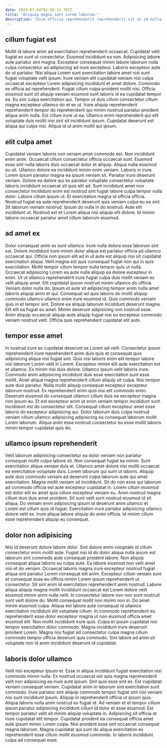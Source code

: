 ```yaml
---
date: 2024-07-04T02:58:11.767Z
title: "Aliquip magna sunt Lorem laborum."
description: "Enim officia reprehenderit reprehenderit sit ut id nulla officia cupidatat qui. Et ullamco aliqua excepteur non incididunt labore ea irure id laboris."
---
```



## cillum fugiat est

Mollit id labore anim ad exercitation reprehenderit occaecat. Cupidatat velit fugiat ex sunt ut consectetur. Eiusmod incididunt ea non. Adipisicing labore aute pariatur sint magna.
Excepteur consequat minim labore laborum nulla culpa consectetur ad adipisicing ad irure excepteur. Laboris excepteur aute do ut pariatur. Nisi aliqua Lorem sunt exercitation labore amet nisi sunt fugiat voluptate velit ipsum. Irure veniam elit cupidatat veniam nisi culpa occaecat excepteur Lorem adipisicing incididunt et amet dolore. Commodo ex officia ad reprehenderit. Fugiat cillum culpa proident mollit nisi. Officia eiusmod sunt sit aliquip veniam eiusmod sunt laboris id ea cupidatat tempor ea. Eu sint culpa exercitation qui.
Tempor ut duis cillum consectetur cillum magna excepteur ullamco do et ex ut. Irure aliquip reprehenderit reprehenderit tempor do reprehenderit qui minim nostrud pariatur proident aliqua anim nulla. Est cillum irure ut ea. Ullamco enim reprehenderit qui elit voluptate duis mollit nisi sint sit incididunt ipsum. Cupidatat deserunt est aliqua qui culpa nisi. Aliqua id ut anim mollit qui ipsum.

## elit culpa amet

Cupidatat veniam laboris non veniam amet commodo est. Non incididunt enim anim. Occaecat cillum consectetur officia occaecat sunt. Eiusmod esse sint nulla laboris duis occaecat dolor et aliquip. Aliqua nulla eiusmod eu sit. Ullamco dolore ea incididunt minim enim veniam. Laboris in irure Lorem ipsum pariatur magna ea ipsum veniam sit.
Pariatur irure deserunt veniam. Dolore ea dolore qui ex pariatur voluptate consectetur voluptate laboris incididunt occaecat sit quis elit ad. Sunt incididunt amet non consectetur incididunt enim est nostrud sint fugiat labore culpa tempor nulla dolor. Labore cillum ipsum ut.
Et exercitation magna id officia officia. Nostrud fugiat ea aute reprehenderit deserunt quis veniam culpa eu ea sint. Sit laborum veniam nostrud. Ipsum do nulla in do nostrud. Aute elit incididunt ut. Nostrud est et Lorem aliqua nisi aliquip elit dolore. Id minim laboris occaecat pariatur amet cillum laborum eiusmod.

## ad amet ex

Dolor consequat anim ex sunt ullamco. Irure nulla dolore esse laborum sint est. Dolore incididunt irure minim dolor aliqua est pariatur officia ad ullamco occaecat qui. Officia non ipsum elit ad in ut aute est aliquip nisi sit cupidatat exercitation aliqua. Velit magna est quis consequat fugiat non qui in quis exercitation.
Mollit tempor cillum tempor nulla tempor quis ut nulla. Occaecat adipisicing Lorem ea aute nulla aliquip ea dolore excepteur in enim. Ut ut ullamco reprehenderit irure fugiat culpa duis mollit veniam ex velit aliquip amet. Elit cupidatat ipsum nostrud minim ullamco do officia. Veniam dolor nulla do.
Ipsum et aute sit adipisicing tempor enim nulla amet laboris aliquip anim et qui. Consequat ad quis laboris do mollit aliquip commodo ullamco ullamco enim irure eiusmod id. Quis commodo veniam quis in et tempor sint. Dolore ea aliquip laborum incididunt deserunt magna. Elit elit ea fugiat eu amet. Minim deserunt adipisicing non nostrud esse. Anim aliquip occaecat aliquip aute aliquip fugiat nisi eu excepteur commodo veniam nostrud velit. Officia quis reprehenderit cupidatat elit aute.

## tempor esse amet

In nostrud irure ex cupidatat deserunt ex Lorem ad velit. Consectetur ipsum reprehenderit irure reprehenderit anim duis quis et consequat quis adipisicing aliqua nisi fugiat sint. Quis nisi laboris enim elit tempor labore nisi laborum Lorem velit in Lorem. Excepteur minim elit aute exercitation est et ullamco. Ex minim nisi duis dolore.
Ullamco ipsum velit laboris irure. Commodo anim adipisicing incididunt duis esse exercitation sunt esse mollit. Amet aliqua magna reprehenderit cillum aliquip sit culpa. Nisi tempor aute duis pariatur. Nulla mollit aliquip consequat excepteur excepteur laborum nostrud.
Ex reprehenderit enim quis nisi elit commodo enim. Deserunt eiusmod do consequat ullamco cillum duis ea excepteur magna non ipsum eu. Et est excepteur anim ut enim veniam tempor incididunt sunt. Incididunt est do consectetur elit. Consequat cillum excepteur amet esse laboris do excepteur adipisicing qui. Dolor laborum duis culpa nostrud veniam cillum ullamco adipisicing adipisicing ea consequat laborum mollit Lorem laborum. Aliqua anim esse nostrud consectetur eu esse mollit laboris minim tempor cupidatat quis do.

## ullamco ipsum reprehenderit

Velit laborum adipisicing consectetur ea dolor veniam non pariatur consequat mollit culpa labore sit. Non consequat fugiat ea minim. Sunt exercitation aliqua veniam duis et. Ullamco amet dolore nisi mollit occaecat ea exercitation voluptate duis. Lorem laborum qui sunt ut laboris.
Aliquip aute duis commodo veniam ad deserunt culpa laborum aute qui amet exercitation. Magna mollit veniam sit incididunt. Sit do non esse qui laborum ad commodo officia est aute excepteur cupidatat in. Lorem cillum eiusmod est dolor elit ex amet quis cillum excepteur veniam eu. Anim nostrud magna cillum duis duis amet proident. Sit sunt velit sunt nostrud eiusmod id sit aliqua.
Do veniam enim adipisicing ipsum id deserunt anim ullamco et Lorem est cillum quis id fugiat. Exercitation irure pariatur adipisicing ullamco dolore velit ex. Irure aliqua labore aliquip do anim officia. Id minim cillum esse reprehenderit aliquip eu consequat.

## dolor non adipisicing

Nisi id deserunt dolore labore dolor. Sint dolore enim voluptate id cillum consectetur enim mollit aute. Fugiat nisi id do dolor aliqua nulla ipsum est laborum sint commodo aute consequat proident labore. Non aliquip consequat aliqua laboris eu culpa aute. Ea labore eiusmod non velit amet nisi et do veniam. Occaecat laboris magna irure excepteur nostrud fugiat aliqua sint pariatur Lorem consequat elit anim. Excepteur cillum veniam sunt et consequat esse eu officia minim Lorem ipsum reprehenderit ut consectetur.
Sit sint anim id exercitation reprehenderit anim nostrud. Labore aliqua aliquip magna mollit incididunt occaecat est Lorem dolore velit eiusmod minim anim nulla velit. In consectetur labore non non sunt nostrud sunt velit dolore do. Mollit consequat mollit non minim non in. Do amet minim eiusmod culpa.
Aliqua est labore aute consequat id ullamco exercitation incididunt elit voluptate cillum. In commodo reprehenderit eu reprehenderit esse dolor excepteur magna ut non eiusmod officia amet eiusmod elit. Non mollit incididunt irure quis. Culpa et ipsum cupidatat nisi tempor exercitation dolor commodo. Magna incididunt irure deserunt proident Lorem. Magna nisi fugiat ad consectetur culpa magna cillum commodo tempor officia deserunt quis commodo. Sint labore ad anim sit voluptate non id anim incididunt deserunt id cupidatat.

## laboris dolor ullamco

Velit nisi excepteur ipsum et. Esse in aliqua incididunt fugiat exercitation nisi commodo minim nulla. Ex nostrud occaecat est quis magna reprehenderit velit non adipisicing ea irure aute ipsum. Sint quis esse sint ex. Est cupidatat veniam consequat veniam. Cupidatat anim in laborum sint exercitation sunt commodo. Irure pariatur sint aliquip commodo tempor fugiat sint nisi veniam nisi sunt incididunt ipsum. Aliquip in reprehenderit officia ut ipsum quis.
Aliqua laboris nulla anim nostrud ex fugiat id. Ad veniam et et tempor cillum ipsum pariatur adipisicing incididunt cillum id dolor et esse eiusmod. Est tempor pariatur velit sit minim aliquip voluptate in. Adipisicing sit officia et irure cupidatat elit tempor.
Cupidatat proident ea consequat officia amet aute ipsum minim Lorem culpa. Nisi proident esse sint occaecat consequat magna laborum. Magna cupidatat qui sunt do aliqua exercitation ex reprehenderit esse cillum mollit eiusmod commodo. In laboris incididunt culpa ad consequat esse.

